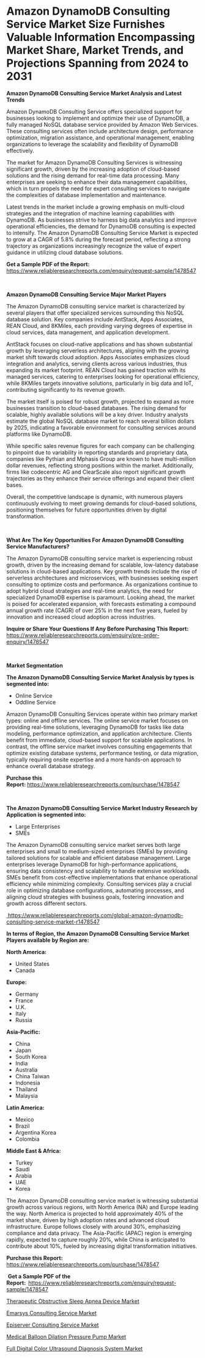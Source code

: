 <p><h1>Amazon DynamoDB Consulting Service Market Size Furnishes Valuable Information Encompassing Market Share, Market Trends, and Projections Spanning from 2024 to 2031</h1></p><p><strong>Amazon DynamoDB Consulting Service Market Analysis and Latest Trends</strong></p>
<p><p>Amazon DynamoDB Consulting Service offers specialized support for businesses looking to implement and optimize their use of DynamoDB, a fully managed NoSQL database service provided by Amazon Web Services. These consulting services often include architecture design, performance optimization, migration assistance, and operational management, enabling organizations to leverage the scalability and flexibility of DynamoDB effectively.</p><p>The market for Amazon DynamoDB Consulting Services is witnessing significant growth, driven by the increasing adoption of cloud-based solutions and the rising demand for real-time data processing. Many enterprises are seeking to enhance their data management capabilities, which in turn propels the need for expert consulting services to navigate the complexities of database implementation and maintenance.</p><p>Latest trends in the market include a growing emphasis on multi-cloud strategies and the integration of machine learning capabilities with DynamoDB. As businesses strive to harness big data analytics and improve operational efficiencies, the demand for DynamoDB consulting is expected to intensify. The Amazon DynamoDB Consulting Service Market is expected to grow at a CAGR of 5.8% during the forecast period, reflecting a strong trajectory as organizations increasingly recognize the value of expert guidance in utilizing cloud database solutions.</p></p>
<p><strong>Get a Sample PDF of the Report:&nbsp;</strong> <a href="https://www.reliableresearchreports.com/enquiry/request-sample/1478547?utm_campaign=8&utm_medium=2&utm_source=Github&utm_content=ia&utm_term=09122024&utm_id=amazon-dynamodb-consulting-service">https://www.reliableresearchreports.com/enquiry/request-sample/1478547</a></p>
<p>&nbsp;</p>
<p><strong>Amazon DynamoDB Consulting Service Major Market Players</strong></p>
<p><p>The Amazon DynamoDB consulting service market is characterized by several players that offer specialized services surrounding this NoSQL database solution. Key companies include AntStack, Apps Associates, REAN Cloud, and 8KMiles, each providing varying degrees of expertise in cloud services, data management, and application development.</p><p>AntStack focuses on cloud-native applications and has shown substantial growth by leveraging serverless architectures, aligning with the growing market shift towards cloud adoption. Apps Associates emphasizes cloud integration and analytics, serving clients across various industries, thus expanding its market footprint. REAN Cloud has gained traction with its managed services, catering to enterprises looking for operational efficiency, while 8KMiles targets innovative solutions, particularly in big data and IoT, contributing significantly to its revenue growth.</p><p>The market itself is poised for robust growth, projected to expand as more businesses transition to cloud-based databases. The rising demand for scalable, highly available solutions will be a key driver. Industry analysts estimate the global NoSQL database market to reach several billion dollars by 2025, indicating a favorable environment for consulting services around platforms like DynamoDB.</p><p>While specific sales revenue figures for each company can be challenging to pinpoint due to variability in reporting standards and proprietary data, companies like Pythian and Mphasis Group are known to have multi-million dollar revenues, reflecting strong positions within the market. Additionally, firms like codecentric AG and ClearScale also report significant growth trajectories as they enhance their service offerings and expand their client bases.</p><p>Overall, the competitive landscape is dynamic, with numerous players continuously evolving to meet growing demands for cloud-based solutions, positioning themselves for future opportunities driven by digital transformation.</p></p>
<p>&nbsp;</p>
<p><strong>What Are The Key Opportunities For Amazon DynamoDB Consulting Service Manufacturers?</strong></p>
<p><p>The Amazon DynamoDB consulting service market is experiencing robust growth, driven by the increasing demand for scalable, low-latency database solutions in cloud-based applications. Key growth trends include the rise of serverless architectures and microservices, with businesses seeking expert consulting to optimize costs and performance. As organizations continue to adopt hybrid cloud strategies and real-time analytics, the need for specialized DynamoDB expertise is paramount. Looking ahead, the market is poised for accelerated expansion, with forecasts estimating a compound annual growth rate (CAGR) of over 25% in the next five years, fueled by innovation and increased cloud adoption across industries.</p></p>
<p><strong>Inquire or Share Your Questions If Any Before Purchasing This Report:</strong> <a href="https://www.reliableresearchreports.com/enquiry/pre-order-enquiry/1478547?utm_campaign=8&utm_medium=2&utm_source=Github&utm_content=ia&utm_term=09122024&utm_id=amazon-dynamodb-consulting-service">https://www.reliableresearchreports.com/enquiry/pre-order-enquiry/1478547</a></p>
<p>&nbsp;</p>
<p><strong>Market Segmentation</strong></p>
<p><strong>The Amazon DynamoDB Consulting Service Market Analysis by types is segmented into:</strong></p>
<p><ul><li>Online Service</li><li>Oddline Service</li></ul></p>
<p><p>Amazon DynamoDB Consulting Services operate within two primary market types: online and offline services. The online service market focuses on providing real-time solutions, leveraging DynamoDB for tasks like data modeling, performance optimization, and application architecture. Clients benefit from immediate, cloud-based support for scalable applications. In contrast, the offline service market involves consulting engagements that optimize existing database systems, performance testing, or data migration, typically requiring onsite expertise and a more hands-on approach to enhance overall database strategy.</p></p>
<p><strong>Purchase this Report:&nbsp;</strong><a href="https://www.reliableresearchreports.com/purchase/1478547?utm_campaign=8&utm_medium=2&utm_source=Github&utm_content=ia&utm_term=09122024&utm_id=amazon-dynamodb-consulting-service">https://www.reliableresearchreports.com/purchase/1478547</a></p>
<p>&nbsp;</p>
<p><strong>The Amazon DynamoDB Consulting Service Market Industry Research by Application is segmented into:</strong></p>
<p><ul><li>Large Enterprises</li><li>SMEs</li></ul></p>
<p><p>The Amazon DynamoDB consulting service market serves both large enterprises and small to medium-sized enterprises (SMEs) by providing tailored solutions for scalable and efficient database management. Large enterprises leverage DynamoDB for high-performance applications, ensuring data consistency and scalability to handle extensive workloads. SMEs benefit from cost-effective implementations that enhance operational efficiency while minimizing complexity. Consulting services play a crucial role in optimizing database configurations, automating processes, and aligning cloud strategies with business goals, fostering innovation and growth across different sectors.</p></p>
<p><a href="https://www.reliableresearchreports.com/global-amazon-dynamodb-consulting-service-market-r1478547?utm_campaign=8&utm_medium=2&utm_source=Github&utm_content=ia&utm_term=09122024&utm_id=amazon-dynamodb-consulting-service">&nbsp;https://www.reliableresearchreports.com/global-amazon-dynamodb-consulting-service-market-r1478547</a></p>
<p><strong>In terms of Region, the Amazon DynamoDB Consulting Service Market Players available by Region are:</strong></p>
<p>
    <p> <strong> North America: </strong>
        <ul>
            <li>United States</li>
            <li>Canada</li>
        </ul>
        </p> 
    <p> <strong> Europe: </strong>
        <ul>
            <li>Germany</li>
            <li>France</li>
            <li>U.K.</li>
            <li>Italy</li>
            <li>Russia</li>
        </ul>
        </p> 
    <p> <strong> Asia-Pacific: </strong>
        <ul>
            <li>China</li>
            <li>Japan</li>
            <li>South Korea</li>
            <li>India</li>
            <li>Australia</li>
            <li>China Taiwan</li>
            <li>Indonesia</li>
            <li>Thailand</li>
            <li>Malaysia</li>
        </ul>
        </p> 
    <p> <strong> Latin America: </strong>
        <ul>
            <li>Mexico</li>
            <li>Brazil</li>
            <li>Argentina Korea</li>
            <li>Colombia</li>
        </ul>
        </p> 
    <p> <strong> Middle East & Africa: </strong>
        <ul>
            <li>Turkey</li>
            <li>Saudi</li>
            <li>Arabia</li>
            <li>UAE</li>
            <li>Korea</li>
        </ul>
    </p>
    </p>
<p><p>The Amazon DynamoDB consulting service market is witnessing substantial growth across various regions, with North America (NA) and Europe leading the way. North America is projected to hold approximately 40% of the market share, driven by high adoption rates and advanced cloud infrastructure. Europe follows closely with around 30%, emphasizing compliance and data privacy. The Asia-Pacific (APAC) region is emerging rapidly, expected to capture roughly 20%, while China is anticipated to contribute about 10%, fueled by increasing digital transformation initiatives.</p></p>
<p><strong>Purchase this Report: </strong><a href="https://www.reliableresearchreports.com/purchase/1478547?utm_campaign=8&utm_medium=2&utm_source=Github&utm_content=ia&utm_term=09122024&utm_id=amazon-dynamodb-consulting-service">https://www.reliableresearchreports.com/purchase/1478547</a></p>
<p>&nbsp;<strong>Get a Sample PDF of the Report:&nbsp;&nbsp;</strong><a href="https://www.reliableresearchreports.com/enquiry/request-sample/1478547?utm_campaign=8&utm_medium=2&utm_source=Github&utm_content=ia&utm_term=09122024&utm_id=amazon-dynamodb-consulting-service">https://www.reliableresearchreports.com/enquiry/request-sample/1478547</a></p>
<p><strong></strong></p>
<p><p><a href="https://www.linkedin.com/pulse/the-sympatico-insight-9odme?utm_campaign=8&utm_medium=2&utm_source=Github&utm_content=ia&utm_term=09122024&utm_id=amazon-dynamodb-consulting-service">Therapeutic Obstructive Sleep Apnea Device Market</a></p><p><a href="https://github.com/AfsanaMia652/Market-Research-Report-List-1/blob/main/emarsys-consulting-service-market.md?utm_campaign=8&utm_medium=2&utm_source=Github&utm_content=ia&utm_term=09122024&utm_id=amazon-dynamodb-consulting-service">Emarsys Consulting Service Market</a></p><p><a href="https://github.com/wileonie19657/Market-Research-Report-List-1/blob/main/episerver-consulting-service-market.md?utm_campaign=8&utm_medium=2&utm_source=Github&utm_content=ia&utm_term=09122024&utm_id=amazon-dynamodb-consulting-service">Episerver Consulting Service Market</a></p><p><a href="https://www.linkedin.com/pulse/growth-projections-medical-balloon-dilation-pressure-pump-market-l3fdc?utm_campaign=8&utm_medium=2&utm_source=Github&utm_content=ia&utm_term=09122024&utm_id=amazon-dynamodb-consulting-service">Medical Balloon Dilation Pressure Pump Market</a></p><p><a href="https://www.linkedin.com/pulse/factors-driving-growth-full-digital-color-ultrasound-diagnosis-scjwc?utm_campaign=8&utm_medium=2&utm_source=Github&utm_content=ia&utm_term=09122024&utm_id=amazon-dynamodb-consulting-service">Full Digital Color Ultrasound Diagnosis System Market</a></p></p>